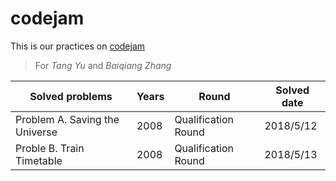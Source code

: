 # codejam
This is our practices on [codejam](https://code.google.com/codejam/)
> For *Tang Yu* and *Baiqiang Zhang*

Solved problems | Years | Round | Solved date
--------------- | ----- | ----- | -----------
Problem A. Saving the Universe | 2008 | Qualification Round | 2018/5/12
Proble B. Train Timetable | 2008 | Qualification Round | 2018/5/13
